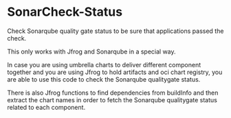 # SonarCheck-Status

Check Sonarqube quality gate status to be sure that applications passed the check.

This only works with Jfrog and Sonarqube in a special way.

In case you are using umbrella charts to deliver different component together and you are using Jfrog to hold artifacts and oci chart registry,
you are able to use this code to check the Sonarqube qualitygate status.

There is also Jfrog functions to find dependencies from buildInfo and then extract the chart names in order to fetch the Sonarqube qualitygate status
related to each component.
